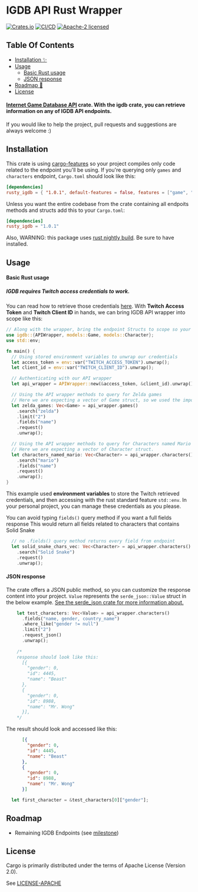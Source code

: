 # IGDB API Rust Wrapper

[![Crates.io](https://img.shields.io/crates/v/rusty-igdb.svg)](https://crates.io/crates/rusty_igdb)
[![CI/CD](https://github.com/yurypcf/igdb/actions/workflows/rust.yml/badge.svg)](https://github.com/yurypcf/igdb/actions/workflows/rust.yml)
[![Apache-2 licensed](https://img.shields.io/crates/l/rusty-igdb.svg)](./LICENSE-APACHE)

## Table Of Contents

- [Installation ✨](#installation)
- [Usage](#usage)
  - [Basic Rust usage](#basic-rust-usage)
  - [JSON response](#json-response)
- [Roadmap 🚧](#roadmap-)
- [License](#license)

#### [Internet Game Database API](https://www.igdb.com/api) crate. With the igdb crate, you can retrieve information on any of IGDB API endpoints.

If you would like to help the project, pull requests and suggestions are always welcome :)

## Installation
This crate is using [cargo-features](https://doc.rust-lang.org/cargo/reference/features.html) so your project compiles only code related to the endpoint you'll be using.
If you're querying only `games` and `characters` endpoint, `Cargo.toml` should look like this:

```toml
[dependencies]
rusty_igdb = { "1.0.1", default-features = false, features = ["game", "character"]}
```
Unless you want the entire codebase from the crate containing all endpoits methods and structs
add this to your `Cargo.toml`:
```toml
[dependencies]
rusty_igdb = "1.0.1"
```

Also, WARNING: this package uses [rust nightly build](https://doc.rust-lang.org/book/appendix-07-nightly-rust.html). Be sure to have installed.

## Usage

#### Basic Rust usage

##### IGDB requires Twitch access credentials to work.
You can read how to retrieve those credentials [here](https://api-docs.igdb.com/#account-creation).
With **Twitch Access Token** and **Twitch Client ID** in hands, we can bring IGDB API wrapper into scope like this:
```rust
// Along with the wrapper, bring the endpoint Structs to scope so your code knows the return type of the Vector
use igdb::{APIWrapper, models::Game, models::Character};
use std::env;

fn main() {
  // Using stored environment variables to unwrap our credentials
  let access_token = env::var("TWITCH_ACCESS_TOKEN").unwrap();
  let client_id = env::var("TWITCH_CLIENT_ID").unwrap();

  // Authenticating with our API wrapper
  let api_wrapper = APIWrapper::new(&access_token, &client_id).unwrap();

  // Using the API wrapper methods to query for Zelda games
  // Here we are expecting a vector of Game struct, so we used the imported Struct.
  let zelda_games: Vec<Game> = api_wrapper.games()
    .search("zelda")
    .limit("2")
    .fields("name")
    .request()
    .unwrap();

  // Using the API wrapper methods to query for Characters named Mario
  // Here we are expecting a vector of Character struct.
  let characters_named_mario: Vec<Character> = api_wrapper.characters()
    .search("mario")
    .fields("name")
    .request()
    .unwrap();
}
```
This example used **environment variables** to store the Twitch retrieved credentials, and then accessing with the rust standard feature `std::env`. In your personal project, you can manage these credentials as you please.

You can avoid typing `fields()` query method if you want a full fields response
This would return all fields related to characters that contains Solid Snake

```rust
  // no .fields() query method returns every field from endpoint
  let solid_snake_chars_vec: Vec<Character> = api_wrapper.characters()
    .search("Solid Snake")
    .request()
    .unwrap();
```
#### JSON response

The crate offers a JSON public method, so you can customize the response content into your project.
`Value` represents the `serde_json::Value` struct in the below example.
[See the serde_json crate for more information about.](https://docs.rs/serde_json/latest/serde_json/value/index.html)

```rust
    let test_characters: Vec<Value> = api_wrapper.characters()
      .fields("name, gender, country_name")
      .where_like("gender != null")
      .limit("2")
      .request_json()
      .unwrap();
    
    /*
    response should look like this:
      [{
        "gender": 0,
        "id": 4445,
        "name": "Beast"
      },
      {
        "gender": 0,
        "id": 8988,
        "name": "Mr. Wong"
      }],
    */
```

The result should look and accessed like this:

```json
      [{
        "gender": 0,
        "id": 4445,
        "name": "Beast"
      },
      {
        "gender": 0,
        "id": 8988,
        "name": "Mr. Wong"
      }]
```
```rust
  let first_character = &test_characters[0]["gender"];
```

## Roadmap

- Remaining IGDB Endpoints (see [milestone](https://github.com/yurypcf/igdb/milestone/1))

## License
Cargo is primarily distributed under the terms of Apache License (Version 2.0).

See [LICENSE-APACHE](LICENSE-APACHE)

